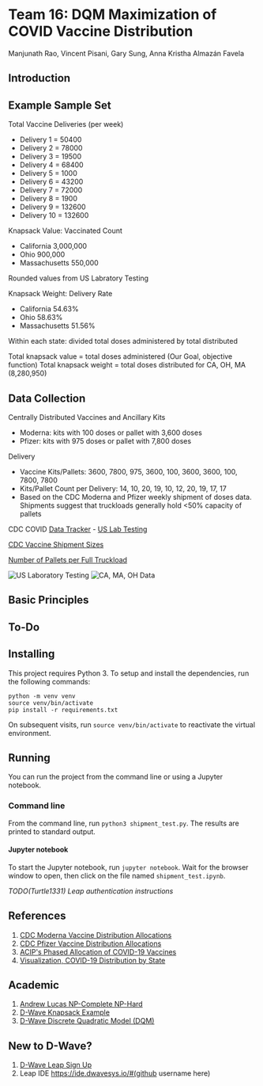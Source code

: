 # Team 16: DQM Maximization of COVID Vaccine  Distribution
Manjunath Rao, Vincent Pisani, Gary Sung, Anna Kristha Almazán Favela

## Introduction




## Example Sample Set
Total Vaccine Deliveries (per week)
* Delivery 1 = 50400
* Delivery 2 = 78000
* Delivery 3 = 19500
* Delivery 4 = 68400
* Delivery 5 = 1000
* Delivery 6 = 43200
* Delivery 7 = 72000
* Delivery 8 = 1900
* Delivery 9 = 132600
* Delivery 10 = 132600


Knapsack Value: Vaccinated Count
* California      3,000,000
* Ohio              900,000
* Massachusetts     550,000

Rounded values from US Labratory Testing

Knapsack Weight: Delivery Rate
* California         54.63%
* Ohio               58.63%
* Massachusetts      51.56%

Within each state: divided total doses administered by total distributed



Total knapsack value = total doses administered (Our Goal, objective function)
Total knapsack weight = total doses distributed for CA, OH, MA (8,280,950)

## Data Collection
Centrally Distributed Vaccines and Ancillary Kits
* Moderna: kits with 100 doses or pallet with 3,600 doses
* Pfizer: kits with 975 doses or pallet with 7,800 doses

Delivery
* Vaccine Kits/Pallets: 3600, 7800, 975, 3600, 100, 3600, 3600, 100, 7800, 7800
* Kits/Pallet Count per Delivery: 14, 10, 20, 19, 10, 12, 20, 19, 17, 17
* Based on the CDC Moderna and Pfizer weekly shipment of doses data.
Shipments suggest that truckloads generally hold <50% capacity of pallets


CDC COVID [Data Tracker](https://covid.cdc.gov/covid-data-tracker/index.html#datatracker-home) - [US Lab Testing](https://covid.cdc.gov/covid-data-tracker/#testing_tests7day)

[CDC Vaccine Shipment Sizes](http://publichealth.lacounty.gov/acd/docs/COVID-19VaccineProductInfoGuide.pdf)

[Number of Pallets per Full Truckload](https://www.freightrun.com/blog/post/full-truckloads-how-many-pallets-will-fit)


![US Laboratory Testing](https://github.com/iQuHACK/2021_Team16/blob/main/images/US%20Lab%20Testing.png)
![CA, MA, OH Data](https://github.com/iQuHACK/2021_Team16/blob/main/images/CA%2C%20MA%2C%20OH.png)

## Basic Principles




## To-Do


## Installing
This project requires Python 3. To setup and install the dependencies, run the following commands:

```
python -m venv venv
source venv/bin/activate
pip install -r requirements.txt
```

On subsequent visits, run `source venv/bin/activate` to reactivate the virtual environment.

## Running
You can run the project from the command line or using a Jupyter notebook.

### Command line
From the command line, run `python3 shipment_test.py`. The results are printed to standard output.

#### Jupyter notebook
To start the Jupyter notebook, run `jupyter notebook`. Wait for the browser window to open, then click on the file named `shipment_test.ipynb`.

*TODO(Turtle1331) Leap authentication instructions*


## References
1. [CDC Moderna Vaccine Distribution Allocations](https://data.cdc.gov/Vaccinations/COVID-19-Vaccine-Distribution-Allocations-by-Juris/b7pe-5nws)
2. [CDC Pfizer Vaccine Distribution Allocations](https://data.cdc.gov/Vaccinations/COVID-19-Vaccine-Distribution-Allocations-by-Juris/saz5-9hgg)
3. [ACIP's Phased Allocation of COVID-19 Vaccines](https://www.cdc.gov/vaccines/acip/meetings/downloads/slides-2020-12/slides-12-20/02-COVID-Dooling.pdf)
4. [Visualization, COVID-19 Distribution by State](https://www.usatoday.com/in-depth/graphics/2021/01/14/covid-vaccine-distribution-by-state-how-many-covid-vaccines-have-been-given-in-us-how-many-people/6599531002/)

## Academic
1. [Andrew Lucas NP-Complete NP-Hard](https://arxiv.org/pdf/1302.5843.pdf)
2. [D-Wave Knapsack Example](https://github.com/dwave-examples/knapsack/blob/master/knapsack.py#L52)
3. [D-Wave Discrete Quadratic Model (DQM)](https://docs.ocean.dwavesys.com/en/stable/concepts/dqm.html)

## New to D-Wave?
1. [D-Wave Leap Sign Up](https://cloud.dwavesys.com/leap/)
2. Leap IDE https://ide.dwavesys.io/#(github username here)
